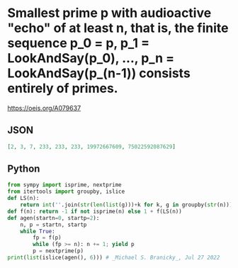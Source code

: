 # Smallest prime p with audioactive "echo" of at least n, that is, the finite sequence p\_0 \= p, p\_1 \= LookAndSay\(p\_0\), \.\.\., p\_n \= LookAndSay\(p\_\(n\-1\)\) consists entirely of primes\.
https://oeis.org/A079637
## JSON
```JSON
[2, 3, 7, 233, 233, 233, 19972667609, 75022592087629]
```
## Python
```Python
from sympy import isprime, nextprime
from itertools import groupby, islice
def LS(n):
    return int(''.join(str(len(list(g)))+k for k, g in groupby(str(n))))
def f(n): return -1 if not isprime(n) else 1 + f(LS(n))
def agen(startn=0, startp=2):
    n, p = startn, startp
    while True:
        fp = f(p)
        while (fp >= n): n += 1; yield p
        p = nextprime(p)
print(list(islice(agen(), 6))) # _Michael S. Branicky_, Jul 27 2022
```
